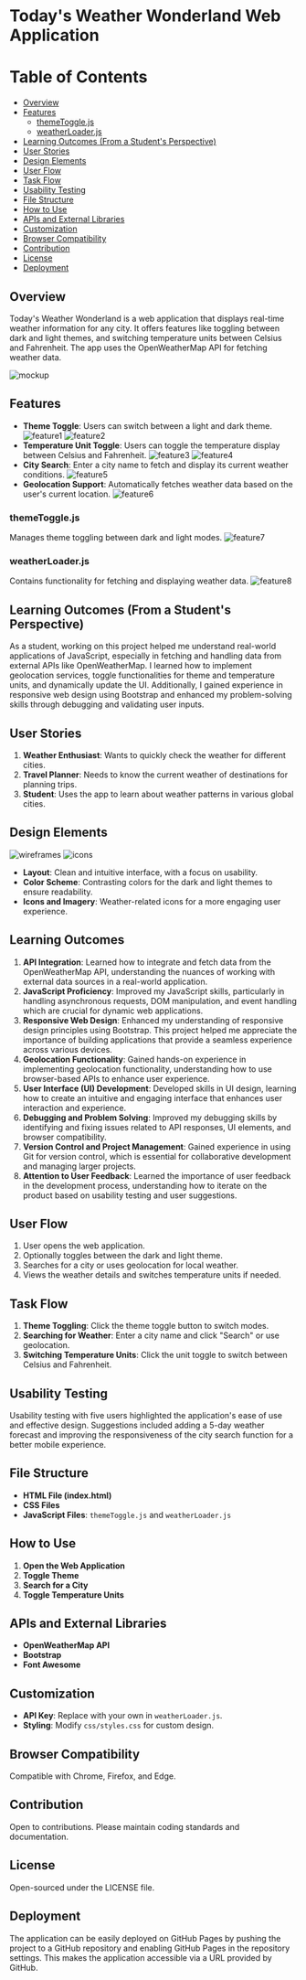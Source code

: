 # Today's Weather Wonderland Web Application

# Table of Contents
- [Overview](#overview)
- [Features](#features)
  - [themeToggle.js](#themetogglejs)
  - [weatherLoader.js](#weatherloaderjs)
- [Learning Outcomes (From a Student's Perspective)](#learning-outcomes-from-a-students-perspective)
- [User Stories](#user-stories)
- [Design Elements](#design-elements)
- [User Flow](#user-flow)
- [Task Flow](#task-flow)
- [Usability Testing](#usability-testing)
- [File Structure](#file-structure)
- [How to Use](#how-to-use)
- [APIs and External Libraries](#apis-and-external-libraries)
- [Customization](#customization)
- [Browser Compatibility](#browser-compatibility)
- [Contribution](#contribution)
- [License](#license)
- [Deployment](#deployment)

## Overview
Today's Weather Wonderland is a web application that displays real-time weather information for any city. It offers features like toggling between dark and light themes, and switching temperature units between Celsius and Fahrenheit. The app uses the OpenWeatherMap API for fetching weather data.

![mockup](doc/mockup.jpg)

## Features
- **Theme Toggle**: Users can switch between a light and dark theme.
![feature1](doc/feature-01.jpg)
![feature2](doc/feature-02.jpg)
- **Temperature Unit Toggle**: Users can toggle the temperature display between Celsius and Fahrenheit.
![feature3](doc/feature-03.jpg)
![feature4](doc/feature-04.jpg)
- **City Search**: Enter a city name to fetch and display its current weather conditions.
![feature5](doc/feature-05.jpg)
- **Geolocation Support**: Automatically fetches weather data based on the user's current location.
![feature6](doc/feature-06.jpg)

### themeToggle.js
Manages theme toggling between dark and light modes.
![feature7](doc/feature-07.jpg)

### weatherLoader.js
Contains functionality for fetching and displaying weather data.
![feature8](doc/feature-08.jpg)

## Learning Outcomes (From a Student's Perspective)
As a student, working on this project helped me understand real-world applications of JavaScript, especially in fetching and handling data from external APIs like OpenWeatherMap. I learned how to implement geolocation services, toggle functionalities for theme and temperature units, and dynamically update the UI. Additionally, I gained experience in responsive web design using Bootstrap and enhanced my problem-solving skills through debugging and validating user inputs.

## User Stories
1. **Weather Enthusiast**: Wants to quickly check the weather for different cities.
2. **Travel Planner**: Needs to know the current weather of destinations for planning trips.
3. **Student**: Uses the app to learn about weather patterns in various global cities.

## Design Elements
![wireframes](doc/wireframes.jpg)
![icons](doc/icons.jpg)
- **Layout**: Clean and intuitive interface, with a focus on usability.
- **Color Scheme**: Contrasting colors for the dark and light themes to ensure readability.
- **Icons and Imagery**: Weather-related icons for a more engaging user experience.

## Learning Outcomes
1. **API Integration**: Learned how to integrate and fetch data from the OpenWeatherMap API, understanding the nuances of working with external data sources in a real-world application.
2. **JavaScript Proficiency**: Improved my JavaScript skills, particularly in handling asynchronous requests, DOM manipulation, and event handling which are crucial for dynamic web applications.
3. **Responsive Web Design**: Enhanced my understanding of responsive design principles using Bootstrap. This project helped me appreciate the importance of building applications that provide a seamless experience across various devices.
4. **Geolocation Functionality**: Gained hands-on experience in implementing geolocation functionality, understanding how to use browser-based APIs to enhance user experience.
5. **User Interface (UI) Development**: Developed skills in UI design, learning how to create an intuitive and engaging interface that enhances user interaction and experience.
6. **Debugging and Problem Solving**: Improved my debugging skills by identifying and fixing issues related to API responses, UI elements, and browser compatibility.
7. **Version Control and Project Management**: Gained experience in using Git for version control, which is essential for collaborative development and managing larger projects.
8. **Attention to User Feedback**: Learned the importance of user feedback in the development process, understanding how to iterate on the product based on usability testing and user suggestions.

## User Flow
1. User opens the web application.
2. Optionally toggles between the dark and light theme.
3. Searches for a city or uses geolocation for local weather.
4. Views the weather details and switches temperature units if needed.

## Task Flow
1. **Theme Toggling**: Click the theme toggle button to switch modes.
2. **Searching for Weather**: Enter a city name and click "Search" or use geolocation.
3. **Switching Temperature Units**: Click the unit toggle to switch between Celsius and Fahrenheit.

## Usability Testing
Usability testing with five users highlighted the application's ease of use and effective design. Suggestions included adding a 5-day weather forecast and improving the responsiveness of the city search function for a better mobile experience.

## File Structure
- **HTML File (index.html)**
- **CSS Files**
- **JavaScript Files**: `themeToggle.js` and `weatherLoader.js`

## How to Use
1. **Open the Web Application**
2. **Toggle Theme**
3. **Search for a City**
4. **Toggle Temperature Units**

## APIs and External Libraries
- **OpenWeatherMap API**
- **Bootstrap**
- **Font Awesome**

## Customization
- **API Key**: Replace with your own in `weatherLoader.js`.
- **Styling**: Modify `css/styles.css` for custom design.

## Browser Compatibility
Compatible with Chrome, Firefox, and Edge.

## Contribution
Open to contributions. Please maintain coding standards and documentation.

## License
Open-sourced under the LICENSE file.

## Deployment
The application can be easily deployed on GitHub Pages by pushing the project to a GitHub repository and enabling GitHub Pages in the repository settings. This makes the application accessible via a URL provided by GitHub.
